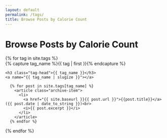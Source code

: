 ```yaml
---
layout: default
permalink: /tags/
title: Browse Posts by Calorie Count
---
```


<h1>Browse Posts by Calorie Count</h1>

<div id="archives">
{% for tag in site.tags %}
  <div class="archive-group">
    {% capture tag_name %}{{ tag | first }}{% endcapture %}
    <div id="#{{ tag_name | slugize }}"></div>
    <p></p>

    <h3 class="tag-head">{{ tag_name }}</h3>
    <a name="{{ tag_name | slugize }}"></a>

      {% for post in site.tags[tag_name] %}
        <article class="archive-item">
          <li>
            <a href="{{ site.baseurl }}{{ post.url }}">{{post.title}}</a> ({{ post.date | date_to_string }})<br>
            <i>{{ post.excerpt }}</i>
          </li>
        </article>
      {% endfor %}
    
  </div>
{% endfor %}
</div>
